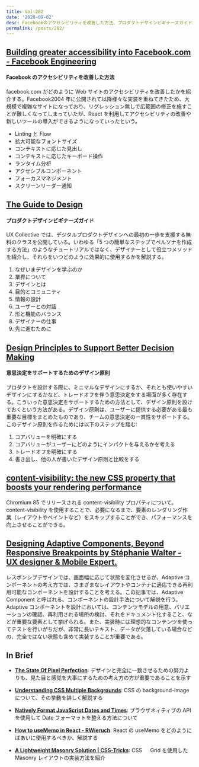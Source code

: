 ```yaml
---
title: Vol.282
date: '2020-09-02'
desc: Facebookのアクセシビリティを改善した方法、プロダクトデザインビギナーズガイド、意思決定をサポートするためのデザイン原則、ほか計10リンク
permalink: /posts/282/
---
```


## [Building greater accessibility into Facebook.com - Facebook Engineering](https://engineering.fb.com/web/facebook-com-accessibility/)

#### Facebook のアクセシビリティを改善した方法

facebook.com がどのように Web サイトのアクセシビリティを改善したかを紹介する。Facebook2004 年に公開されて以降様々な実装を重ねてきたため、大規模で複雑なサイトになっており、リグレッション無しで広範囲の修正を施すことが難しくなってしまっていたが、React を利用してアクセシビリティの改善や新しいツールの導入ができるようになっていったという。

- Linting と Flow
- 拡大可能なフォントサイズ
- コンテキストに応じた見出し
- コンテキストに応じたキーボード操作
- ランタイム分析
- アクセシブルコンポーネント
- フォーカスマネジメント
- スクリーンリーダー通知

## [The Guide to Design](https://start.uxdesign.cc/)

#### プロダクトデザインビギナーズガイド

UX Collective では、デジタルプロダクトデザインへの最初の一歩を支援する無料のクラスを公開している。いわゆる「5 つの簡単なステップでペルソナを作成する方法」のようなチュートリアルではなく、デザイナーとして役立つメソッドを紹介し、それらをいつどのように効果的に使用するかを解説する。

1. なぜいまデザインを学ぶのか
2. 業界について
3. デザインとは
4. 目的とコミュニティ
5. 情報の設計
6. ユーザーとの対話
7. 形と機能のバランス
8. デザイナーの仕事
9. 先に進むために

## [Design Principles to Support Better Decision Making](https://www.nngroup.com/articles/design-principles/)

#### 意思決定をサポートするためのデザイン原則

プロダクトを設計する際に、ミニマルなデザインにするか、それとも使いやすいデザインにするかなど、トレードオフを伴う意思決定をする場面が多く存在する。こういった意思決定をサポートするための方法として、デザイン原則を設けておくという方法がある。デザイン原則は、ユーザーに提供する必要がある最も重要な目標をまとめたものであり、チームの意思決定の一貫性をサポートする。このデザイン原則を作るためには以下のステップを踏む:

1. コアバリューを明確にする
2. コアバリューがユーザーにどのようにインパクトを与えるかを考える
3. トレードオフを明確にする
4. 書き出し、他の人が書いたデザイン原則と比較をする

## [content-visibility: the new CSS property that boosts your rendering performance](https://web.dev/content-visibility/)

Chromium 85 でリリースされる content-visibility プロパティについて。content-visibility を使用することで、必要になるまで、要素のレンダリング作業（レイアウトやペイントなど）をスキップすることができ、パフォーマンスを向上させることができる。

## [Designing Adaptive Components, Beyond Responsive Breakpoints by Stéphanie Walter - UX designer & Mobile Expert.](https://stephaniewalter.design/blog/designing-adaptive-components-beyond-responsive-breakpoints/)

レスポンシブデザインでは、画面幅に応じて状態を変化させるが、Adaptive コンポーネントの考え方では、さまざまなレイアウトやコンテナに適応できる再利用可能なコンポーネントを設計することを考える。この記事では、Adaptive Component と呼ばれる、コンポーネントの設計手法について解説を行う。Adaptive コンポーネントを設計においては、コンテンツモデルの用意、バリエーションの確認、再利用される場所の検討、それをドキュメント化すること、などが重要な要素として挙げられる。また、実装時には理想的なコンテンツを使ってテストを行いがちだが、非常に長いテキスト、データが欠落している場合などの、完全ではない状態も含めて実装することが重要である。

## In Brief

- **[The State Of Pixel Perfection](https://ishadeed.com/article/pixel-perfection/)**: デザインと完全に一致させるための努力よりも、見た目と感覚を大事にするための考え方の方が重要であることを示す

- **[Understanding CSS Multiple Backgrounds](https://ishadeed.com/article/css-multiple-backgrounds/)**: CSS の background-image について、その挙動を詳しく解説する

- **[Natively Format JavaScript Dates and Times](https://elijahmanor.com/format-js-dates-and-times)**: ブラウザネィティブの API を使用して Date フォーマットを整える方法について

- **[How to useMemo in React - RWieruch](https://www.robinwieruch.de/react-usememo-hook/)**: React の useMemo をどのようにばあいに使用するべきか、解説する

- **[A Lightweight Masonry Solution | CSS-Tricks](https://css-tricks.com/a-lightweight-masonry-solution/)**: CSS 　 Grid を使用した Masonry レイアウトの実装方法を紹介
